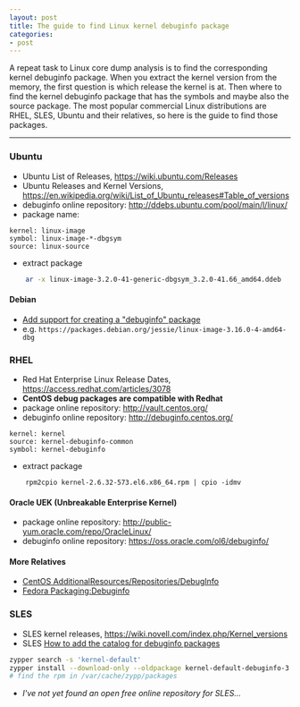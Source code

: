 ```yaml
---
layout: post
title: The guide to find Linux kernel debuginfo package
categories:
- post
---
```


A repeat task to Linux core dump analysis is to find the corresponding kernel debuginfo package.
When you extract the kernel version from the memory, the first question is which release the kernel is at.
Then where to find the kernel debuginfo package that has the symbols and maybe also the source package.
The most popular commercial Linux distributions are RHEL, SLES, Ubuntu and their relatives, so
here is the guide to find those packages.

---

### Ubuntu ###

* Ubuntu List of Releases, https://wiki.ubuntu.com/Releases
* Ubuntu Releases and Kernel Versions, https://en.wikipedia.org/wiki/List_of_Ubuntu_releases#Table_of_versions
* debuginfo online repository: http://ddebs.ubuntu.com/pool/main/l/linux/
* package name:

```
kernel: linux-image
symbol: linux-image-*-dbgsym
source: linux-source
```

* extract package

```bash
    ar -x linux-image-3.2.0-41-generic-dbgsym_3.2.0-41.66_amd64.ddeb
```

#### Debian ####
* [Add support for creating a "debuginfo" package](http://bugs.debian.org/cgi-bin/bugreport.cgi?bug=365349)
* e.g. `https://packages.debian.org/jessie/linux-image-3.16.0-4-amd64-dbg`

### RHEL ###
* Red Hat Enterprise Linux Release Dates, https://access.redhat.com/articles/3078
* __CentOS debug packages are compatible with Redhat__
* package online repository: http://vault.centos.org/
* debuginfo online repository: http://debuginfo.centos.org/

```
kernel: kernel
source: kernel-debuginfo-common
symbol: kernel-debuginfo
```

* extract package

```
    rpm2cpio kernel-2.6.32-573.el6.x86_64.rpm | cpio -idmv
```

#### Oracle UEK (Unbreakable Enterprise Kernel) ####
* package online repository: http://public-yum.oracle.com/repo/OracleLinux/
* debuginfo online repository: https://oss.oracle.com/ol6/debuginfo/

#### More Relatives ####
* [CentOS AdditionalResources/Repositories/DebugInfo](http://wiki.centos.org/AdditionalResources/Repositories/DebugInfo)
* [Fedora Packaging:Debuginfo](http://fedoraproject.org/wiki/Packaging:Debuginfo)

### SLES ###
* SLES kernel releases, https://wiki.novell.com/index.php/Kernel_versions
* SLES [How to add the catalog for debuginfo packages](http://www.novell.com/support/documentLink.do?externalID#3074997)

```bash
zypper search -s 'kernel-default'
zypper install --download-only --oldpackage kernel-default-debuginfo-3.0.101-0.15.1
# find the rpm in /var/cache/zypp/packages
```
* _I've not yet found an open free online repository for SLES..._
